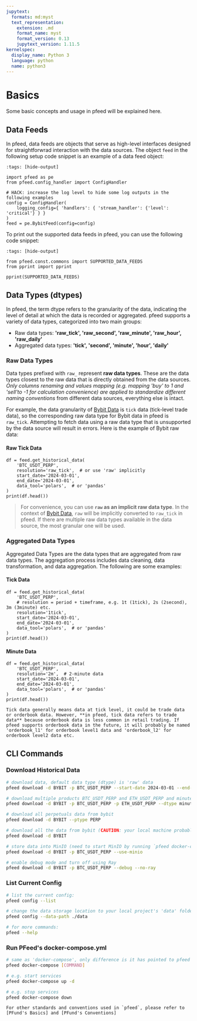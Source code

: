```yaml
---
jupytext:
  formats: md:myst
  text_representation:
    extension: .md
    format_name: myst
    format_version: 0.13
    jupytext_version: 1.11.5
kernelspec:
  display_name: Python 3
  language: python
  name: python3
---
```


[FirstRate Data]: https://firstratedata.com
[Bybit Data]: https://public.bybit.com
[Binance Data]: https://data.binance.vision
[OKX Data]: https://www.okx.com/data-download
[PFund's Basics]: https://pfund-docs.pfund.ai/getting-started/basics.html
[PFund's Conventions]: https://pfund-docs.pfund.ai/getting-started/conventions.html

# Basics
Some basic concepts and usage in pfeed will be explained here.

## Data Feeds
In pfeed, data feeds are objects that serve as high-level interfaces designed for straightforwrad interaction with the data sources. The object `feed` in the following setup code snippet is an example of a data feed object:
```{code-cell}
:tags: [hide-output]

import pfeed as pe
from pfeed.config_handler import ConfigHandler

# HACK: increase the log level to hide some log outputs in the following examples
config = ConfigHandler(
    logging_config={ 'handlers': { 'stream_handler': {'level': 'critical'} } }
)
feed = pe.BybitFeed(config=config)
```

To print out the supported data feeds in pfeed, you can use the following code snippet:
```{code-cell}
:tags: [hide-output]

from pfeed.const.commons import SUPPORTED_DATA_FEEDS
from pprint import pprint

pprint(SUPPORTED_DATA_FEEDS)
```


## Data Types (dtypes)
In pfeed, the term dtype refers to the granularity of the data, indicating the level of detail at which the data is recorded or aggregated. 
pfeed supports a variety of data types, categorized into two main groups:
- Raw data types: **'raw_tick', 'raw_second', 'raw_minute', 'raw_hour', 'raw_daily'**
- Aggregated data types: **'tick', 'second', 'minute', 'hour', 'daily'** 

### Raw Data Types
Data types prefixed with `raw_` represent **raw data types**. These are the data types closest to the raw data that is directly obtained from the data sources. *Only columns renaming and values mapping (e.g. mapping 'buy' to 1 and 'sell'to -1 for calculation convenience) are applied to standardize different naming conventions* from different data sources, everything else is intact.

For example, the data granularity of [Bybit Data] is `tick` data (tick-level trade data), so the corresponding raw data type for Bybit data in pfeed is `raw_tick`. Attempting to fetch data using a raw data type that is unsupported by the data source will result in errors. Here is the example of Bybit raw data:

#### Raw Tick Data
```{code-cell}
df = feed.get_historical_data(
    'BTC_USDT_PERP',
    resolution='raw_tick',  # or use 'raw' implicitly
    start_date='2024-03-01',
    end_date='2024-03-01',
    data_tool='polars',  # or 'pandas'
)
print(df.head())
```

> For convenience, you can use **`raw` as an implicit raw data type**. In the context of [Bybit Data], `raw` will be implicitly converted to `raw_tick` in pfeed. If there are multiple raw data types available in the data source, the most granular one will be used.

### Aggregated Data Types
Aggregated Data Types are the data types that are aggregated from raw data types. The aggregation process includes data cleaning, data transformation, and data aggregation. The following are some examples:

#### Tick Data
```{code-cell}
df = feed.get_historical_data(
    'BTC_USDT_PERP',
    # resolution = period + timeframe, e.g. 1t (1tick), 2s (2second), 3m (3minute) etc.
    resolution='1tick',
    start_date='2024-03-01',
    end_date='2024-03-01',
    data_tool='polars',  # or 'pandas'
)
print(df.head())
```

#### Minute Data
```{code-cell}
df = feed.get_historical_data(
    'BTC_USDT_PERP',
    resolution='2m',  # 2-minute data
    start_date='2024-03-01',
    end_date='2024-03-01',
    data_tool='polars',  # or 'pandas'
)
print(df.head())
```

```{note}
Tick data generally means data at tick level, it could be trade data or orderbook data. However, **in pfeed, tick data refers to trade data** because orderbook data is less common in retail trading. If pfeed supports orderbook data in the future, it will probably be named 'orderbook_l1' for orderbook level1 data and 'orderbook_l2' for orderbook level2 data etc.
```


## CLI Commands
### Download Historical Data
```bash
# download data, default data type (dtype) is 'raw' data
pfeed download -d BYBIT -p BTC_USDT_PERP --start-date 2024-03-01 --end-date 2024-03-08

# download multiple products BTC_USDT_PERP and ETH_USDT_PERP and minute data
pfeed download -d BYBIT -p BTC_USDT_PERP -p ETH_USDT_PERP --dtype minute

# download all perpetuals data from bybit
pfeed download -d BYBIT --ptype PERP

# download all the data from bybit (CAUTION: your local machine probably won't have enough space for this!)
pfeed download -d BYBIT

# store data into MinIO (need to start MinIO by running `pfeed docker-compose up -d` first)
pfeed download -d BYBIT -p BTC_USDT_PERP --use-minio

# enable debug mode and turn off using Ray
pfeed download -d BYBIT -p BTC_USDT_PERP --debug --no-ray
```

### List Current Config
```bash
# list the current config:
pfeed config --list

# change the data storage location to your local project's 'data' folder:
pfeed config --data-path ./data

# for more commands:
pfeed --help
```

### Run PFeed's docker-compose.yml
```bash
# same as 'docker-compose', only difference is it has pointed to pfeed's docker-compose.yml file
pfeed docker-compose [COMMAND]

# e.g. start services
pfeed docker-compose up -d

# e.g. stop services
pfeed docker-compose down
```


```{seealso}
For other standards and conventions used in `pfeed`, please refer to [PFund's Basics] and [PFund's Conventions]
```